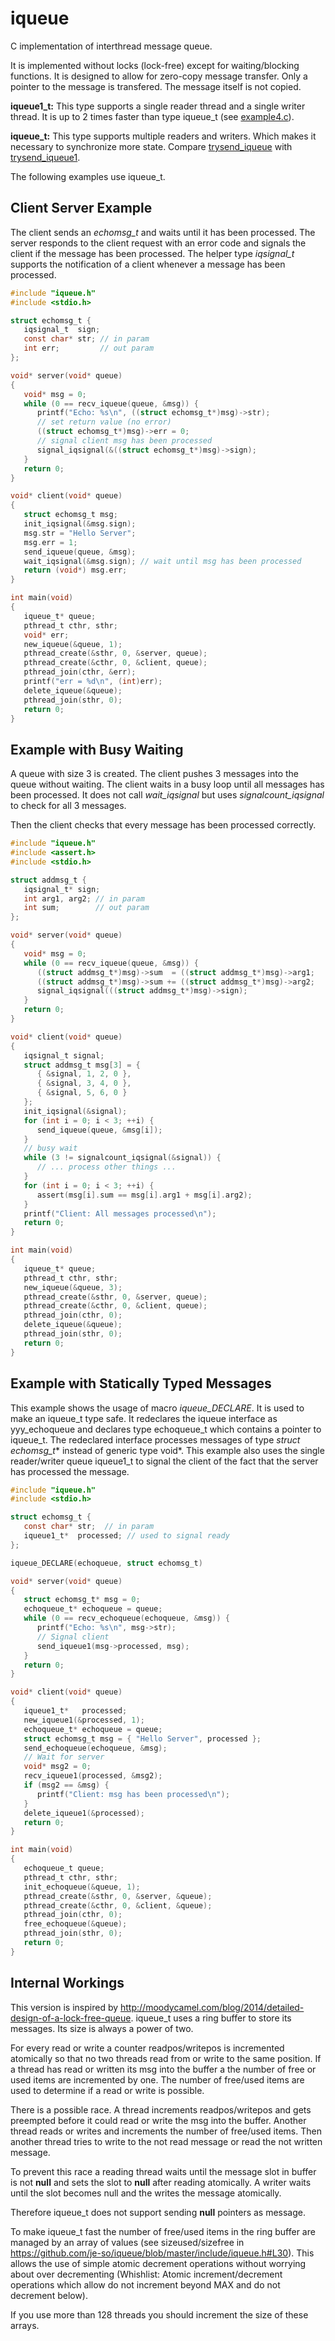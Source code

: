 iqueue
======

C implementation of interthread message queue.

It is implemented without locks (lock-free)
except for waiting/blocking functions.
It is designed to allow for zero-copy message transfer. Only a pointer to the message is transfered. The message itself is not copied.

**iqueue1_t:** This type supports a single reader thread and a single writer thread.
It is up to 2 times faster than type iqueue_t (see [example4.c](example4.c)).

**iqueue_t:** This type supports multiple readers and writers. Which makes it necessary
to synchronize more state. Compare [trysend_iqueue](https://github.com/je-so/iqueue/blob/master/src/iqueue.c#L222) with [trysend_iqueue1](https://github.com/je-so/iqueue/blob/master/src/iqueue.c#L443).


The following examples use iqueue_t.

## Client Server Example

The client sends an *echomsg_t* and waits until it has been processed. The server responds to the client request with
an error code and signals the client if the message has been processed.
The helper type *iqsignal_t* supports the notification of a client whenever a message has been processed.

```C
#include "iqueue.h"
#include <stdio.h>

struct echomsg_t {
   iqsignal_t  sign;
   const char* str; // in param
   int err;         // out param
};

void* server(void* queue)
{
   void* msg = 0;
   while (0 == recv_iqueue(queue, &msg)) {
      printf("Echo: %s\n", ((struct echomsg_t*)msg)->str);
      // set return value (no error)
      ((struct echomsg_t*)msg)->err = 0;
      // signal client msg has been processed
      signal_iqsignal(&((struct echomsg_t*)msg)->sign);
   }
   return 0;
}

void* client(void* queue)
{
   struct echomsg_t msg;
   init_iqsignal(&msg.sign);
   msg.str = "Hello Server";
   msg.err = 1;
   send_iqueue(queue, &msg);
   wait_iqsignal(&msg.sign); // wait until msg has been processed
   return (void*) msg.err;
}

int main(void)
{
   iqueue_t* queue;
   pthread_t cthr, sthr;
   void* err;
   new_iqueue(&queue, 1);
   pthread_create(&sthr, 0, &server, queue);
   pthread_create(&cthr, 0, &client, queue);
   pthread_join(cthr, &err);
   printf("err = %d\n", (int)err);
   delete_iqueue(&queue);
   pthread_join(sthr, 0);
   return 0;
}
```

## Example with Busy Waiting

A queue with size 3 is created. The client pushes 3 messages into the queue without waiting.
The client waits in a busy loop until all messages has been processed. It does not call 
*wait_iqsignal* but uses *signalcount_iqsignal* to check for all 3 messages.

Then the client checks that every message has been processed correctly.


```C
#include "iqueue.h"
#include <assert.h>
#include <stdio.h>

struct addmsg_t {
   iqsignal_t* sign;
   int arg1, arg2; // in param
   int sum;        // out param
};

void* server(void* queue)
{
   void* msg = 0;
   while (0 == recv_iqueue(queue, &msg)) {
      ((struct addmsg_t*)msg)->sum  = ((struct addmsg_t*)msg)->arg1;
      ((struct addmsg_t*)msg)->sum += ((struct addmsg_t*)msg)->arg2;
      signal_iqsignal(((struct addmsg_t*)msg)->sign);
   }
   return 0;
}

void* client(void* queue)
{
   iqsignal_t signal;
   struct addmsg_t msg[3] = {
      { &signal, 1, 2, 0 },
      { &signal, 3, 4, 0 },
      { &signal, 5, 6, 0 }
   };
   init_iqsignal(&signal);
   for (int i = 0; i < 3; ++i) {
      send_iqueue(queue, &msg[i]);
   }
   // busy wait
   while (3 != signalcount_iqsignal(&signal)) {
      // ... process other things ...
   }
   for (int i = 0; i < 3; ++i) {
      assert(msg[i].sum == msg[i].arg1 + msg[i].arg2);
   }
   printf("Client: All messages processed\n");
   return 0;
}

int main(void)
{
   iqueue_t* queue;
   pthread_t cthr, sthr;
   new_iqueue(&queue, 3);
   pthread_create(&sthr, 0, &server, queue);
   pthread_create(&cthr, 0, &client, queue);
   pthread_join(cthr, 0);
   delete_iqueue(&queue);
   pthread_join(sthr, 0);
   return 0;
}
```

## Example with Statically Typed Messages

This example shows the usage of macro *iqueue_DECLARE*. It is used to make an iqueue_t type safe. It redeclares the iqueue interface as yyy_echoqueue and declares type echoqueue_t which contains a pointer to iqueue_t. The redeclared interface processes messages of type *struct echomsg_t** instead of generic type void*. This example also uses the single reader/writer queue iqueue1_t to signal the client of the fact that the server has processed the message.

```C
#include "iqueue.h"
#include <stdio.h>

struct echomsg_t {
   const char* str;  // in param
   iqueue1_t*  processed; // used to signal ready
};

iqueue_DECLARE(echoqueue, struct echomsg_t)

void* server(void* queue)
{
   struct echomsg_t* msg = 0;
   echoqueue_t* echoqueue = queue;
   while (0 == recv_echoqueue(echoqueue, &msg)) {
      printf("Echo: %s\n", msg->str);
      // Signal client
      send_iqueue1(msg->processed, msg);
   }
   return 0;
}

void* client(void* queue)
{
   iqueue1_t*   processed;
   new_iqueue1(&processed, 1);
   echoqueue_t* echoqueue = queue;
   struct echomsg_t msg = { "Hello Server", processed };
   send_echoqueue(echoqueue, &msg);
   // Wait for server
   void* msg2 = 0;
   recv_iqueue1(processed, &msg2);
   if (msg2 == &msg) {
      printf("Client: msg has been processed\n");
   }
   delete_iqueue1(&processed);
   return 0;
}

int main(void)
{
   echoqueue_t queue;
   pthread_t cthr, sthr;
   init_echoqueue(&queue, 1);
   pthread_create(&sthr, 0, &server, &queue);
   pthread_create(&cthr, 0, &client, &queue);
   pthread_join(cthr, 0);
   free_echoqueue(&queue);
   pthread_join(sthr, 0);
   return 0;
}
```

## Internal Workings ##

This version is inspired by http://moodycamel.com/blog/2014/detailed-design-of-a-lock-free-queue.
iqueue_t uses a ring buffer to store its messages. Its size is always a power of two. 

For every read or write a counter readpos/writepos is incremented atomically so that no two threads read from or write to the same position. If a thread has read or written its msg into the buffer a the number of free or used items are incremented by one. The number of free/used items are used to determine if a read or write is possible.

There is a possible race. A thread increments readpos/writepos and gets preempted before it could read or write the msg into the buffer. Another thread reads or writes and increments the number of free/used items. Then another thread
tries to write to the not read message or read the not written message.

To prevent this race a reading thread waits until the message slot in buffer is not **null** and sets the slot to **null** after reading atomically. A writer waits until the slot becomes null and the writes the message atomically.

Therefore iqueue_t does not support sending **null** pointers as message.

To make iqueue_t fast the number of free/used items in the ring buffer are managed by an array of values (see sizeused/sizefree in https://github.com/je-so/iqueue/blob/master/include/iqueue.h#L30). This allows the use of simple atomic decrement operations without worrying about over decrementing (Whishlist: Atomic increment/decrement operations which allow do not increment beyond MAX and do not decrement below).

If you use more than 128 threads you should increment the size of these arrays.
